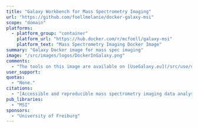 ```yaml
---
title: "Galaxy Workbench for Mass Spectrometry Imaging"
url: "https://github.com/foellmelanie/docker-galaxy-msi"
scope: "domain"
platforms:
  - platform_group: "container"
    platform_url: "https://hub.docker.com/r/mcfoell/galaxy-msi"
    platform_text: "Mass Spectrometry Imaging Docker Image"
summary: "Galaxy Docker image for mass spec imaging"
image: "/src/images/logos/DockerInGalaxy.png"
comments:
  - "The tools on this image are available on [UseGalaxy.eu](/src/use/usegalaxy-eu/index.md)"
user_support:
quotas:
  - "None."
citations:
  - "[Accessible and reproducible mass spectrometry imaging data analysis in Galaxy]( https://doi.org/10.1101/628719), Melanie Christine Föll, Lennart Moritz, Thomas Wollmann, Maren Nicole Stillger, Niklas Vockert, Martin Werner, Peter Bronsert, Karl Rohr, Björn Andreas Grüning, Oliver Schilling. *bioRxiv* 628719; doi: 10.1101/628719"
pub_libraries:
  - "MSI"
sponsors:
  - "University of Freiburg"
---
```

